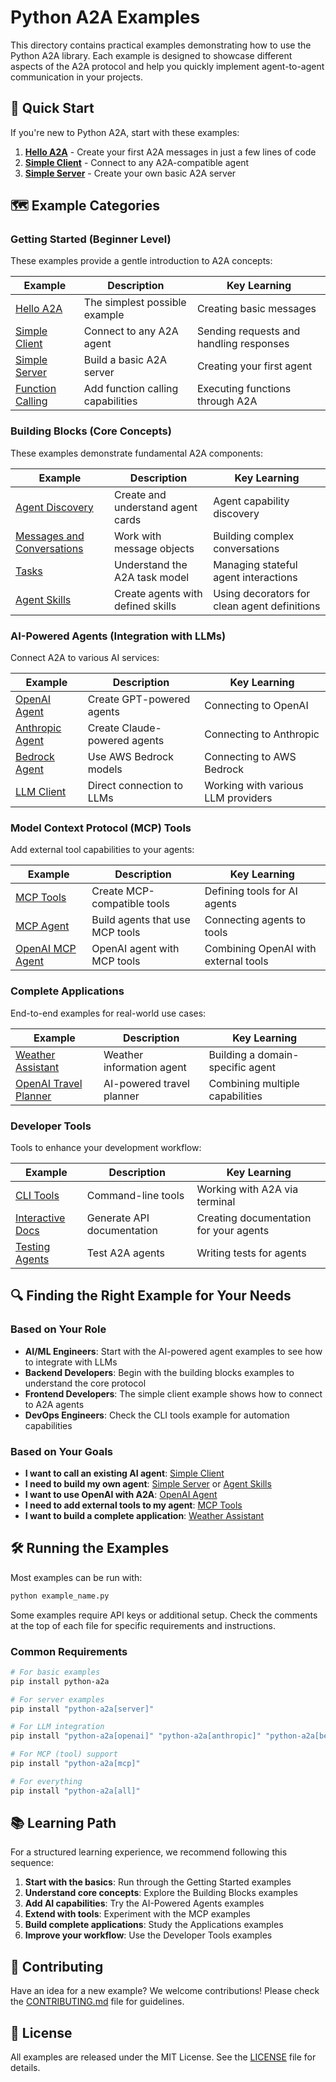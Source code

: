 # Python A2A Examples

This directory contains practical examples demonstrating how to use the Python A2A library. Each example is designed to showcase different aspects of the A2A protocol and help you quickly implement agent-to-agent communication in your projects.

## 🚀 Quick Start

If you're new to Python A2A, start with these examples:

1. [**Hello A2A**](getting_started/hello_a2a.py) - Create your first A2A messages in just a few lines of code
2. [**Simple Client**](getting_started/simple_client.py) - Connect to any A2A-compatible agent
3. [**Simple Server**](getting_started/simple_server.py) - Create your own basic A2A server

## 🗺️ Example Categories

### Getting Started (Beginner Level)

These examples provide a gentle introduction to A2A concepts:

| Example | Description | Key Learning |
|---------|-------------|--------------|
| [Hello A2A](getting_started/hello_a2a.py) | The simplest possible example | Creating basic messages |
| [Simple Client](getting_started/simple_client.py) | Connect to any A2A agent | Sending requests and handling responses |
| [Simple Server](getting_started/simple_server.py) | Build a basic A2A server | Creating your first agent |
| [Function Calling](getting_started/function_calling.py) | Add function calling capabilities | Executing functions through A2A |

### Building Blocks (Core Concepts)

These examples demonstrate fundamental A2A components:

| Example | Description | Key Learning |
|---------|-------------|--------------|
| [Agent Discovery](building_blocks/agent_discovery.py) | Create and understand agent cards | Agent capability discovery |
| [Messages and Conversations](building_blocks/messages_and_conversations.py) | Work with message objects | Building complex conversations |
| [Tasks](building_blocks/tasks.py) | Understand the A2A task model | Managing stateful agent interactions |
| [Agent Skills](building_blocks/agent_skills.py) | Create agents with defined skills | Using decorators for clean agent definitions |

### AI-Powered Agents (Integration with LLMs)

Connect A2A to various AI services:

| Example | Description | Key Learning |
|---------|-------------|--------------|
| [OpenAI Agent](ai_powered_agents/openai_agent.py) | Create GPT-powered agents | Connecting to OpenAI |
| [Anthropic Agent](ai_powered_agents/anthropic_agent.py) | Create Claude-powered agents | Connecting to Anthropic |
| [Bedrock Agent](ai_powered_agents/bedrock_agent.py) | Use AWS Bedrock models | Connecting to AWS Bedrock |
| [LLM Client](ai_powered_agents/llm_client.py) | Direct connection to LLMs | Working with various LLM providers |

### Model Context Protocol (MCP) Tools

Add external tool capabilities to your agents:

| Example | Description | Key Learning |
|---------|-------------|--------------|
| [MCP Tools](mcp/mcp_tools.py) | Create MCP-compatible tools | Defining tools for AI agents |
| [MCP Agent](mcp/mcp_agent.py) | Build agents that use MCP tools | Connecting agents to tools |
| [OpenAI MCP Agent](mcp/openai_mcp_agent.py) | OpenAI agent with MCP tools | Combining OpenAI with external tools |

### Complete Applications

End-to-end examples for real-world use cases:

| Example | Description | Key Learning |
|---------|-------------|--------------|
| [Weather Assistant](applications/weather_assistant.py) | Weather information agent | Building a domain-specific agent |
| [OpenAI Travel Planner](applications/openai_travel_planner.py) | AI-powered travel planner | Combining multiple capabilities |

### Developer Tools

Tools to enhance your development workflow:

| Example | Description | Key Learning |
|---------|-------------|--------------|
| [CLI Tools](developer_tools/cli_tools.py) | Command-line tools | Working with A2A via terminal |
| [Interactive Docs](developer_tools/interactive_docs.py) | Generate API documentation | Creating documentation for your agents |
| [Testing Agents](developer_tools/testing_agents.py) | Test A2A agents | Writing tests for agents |

## 🔍 Finding the Right Example for Your Needs

### Based on Your Role

- **AI/ML Engineers**: Start with the AI-powered agent examples to see how to integrate with LLMs
- **Backend Developers**: Begin with the building blocks examples to understand the core protocol
- **Frontend Developers**: The simple client example shows how to connect to A2A agents
- **DevOps Engineers**: Check the CLI tools example for automation capabilities

### Based on Your Goals

- **I want to call an existing AI agent**: [Simple Client](getting_started/simple_client.py)
- **I need to build my own agent**: [Simple Server](getting_started/simple_server.py) or [Agent Skills](building_blocks/agent_skills.py)
- **I want to use OpenAI with A2A**: [OpenAI Agent](ai_powered_agents/openai_agent.py)
- **I need to add external tools to my agent**: [MCP Tools](mcp/mcp_tools.py)
- **I want to build a complete application**: [Weather Assistant](applications/weather_assistant.py)

## 🛠️ Running the Examples

Most examples can be run with:

```bash
python example_name.py
```

Some examples require API keys or additional setup. Check the comments at the top of each file for specific requirements and instructions.

### Common Requirements

```bash
# For basic examples
pip install python-a2a

# For server examples
pip install "python-a2a[server]"

# For LLM integration
pip install "python-a2a[openai]" "python-a2a[anthropic]" "python-a2a[bedrock]"

# For MCP (tool) support
pip install "python-a2a[mcp]"

# For everything
pip install "python-a2a[all]"
```

## 📚 Learning Path

For a structured learning experience, we recommend following this sequence:

1. **Start with the basics**: Run through the Getting Started examples
2. **Understand core concepts**: Explore the Building Blocks examples
3. **Add AI capabilities**: Try the AI-Powered Agents examples
4. **Extend with tools**: Experiment with the MCP examples
5. **Build complete applications**: Study the Applications examples
6. **Improve your workflow**: Use the Developer Tools examples

## 🤝 Contributing

Have an idea for a new example? We welcome contributions! Please check the [CONTRIBUTING.md](../CONTRIBUTING.md) file for guidelines.

## 📄 License

All examples are released under the MIT License. See the [LICENSE](../LICENSE) file for details.